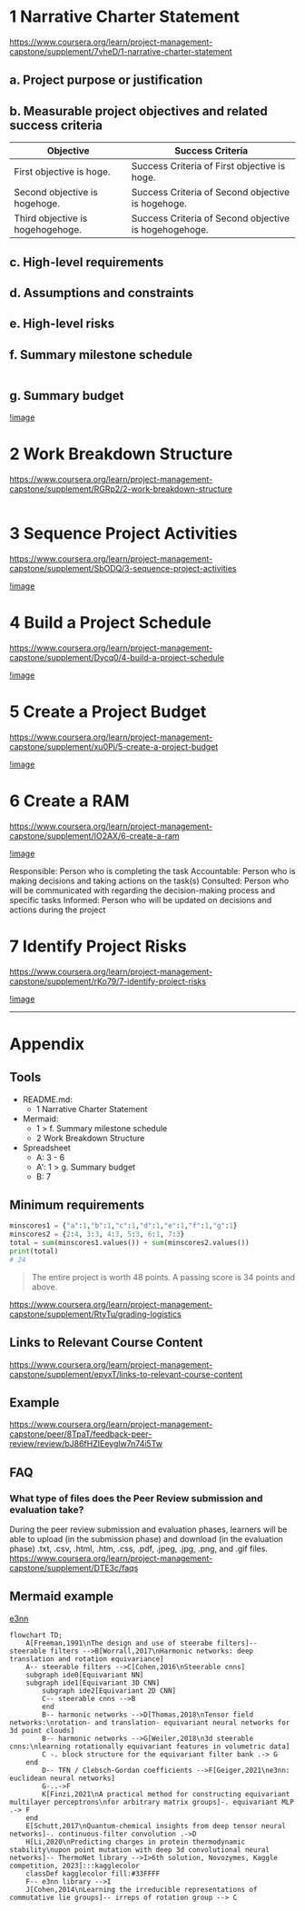 # 1 Narrative Charter Statement
https://www.coursera.org/learn/project-management-capstone/supplement/7vheD/1-narrative-charter-statement
## a. Project purpose or justification
## b. Measurable project objectives and related success criteria

| Objective | Success Criteria |
| ---- | ---- |
| First objective is hoge. | Success Criteria of First objective is hoge. |
| Second objective is hogehoge. | Success Criteria of Second objective is hogehoge. |
| Third objective is hogehogehoge. | Success Criteria of Second objective is hogehogehoge. |

## c. High-level requirements
## d. Assumptions and constraints
## e. High-level risks
## f. Summary milestone schedule
```mermaid
```
## g. Summary budget
[!image](spreadsheetA')

# 2 Work Breakdown Structure
https://www.coursera.org/learn/project-management-capstone/supplement/RGRp2/2-work-breakdown-structure

```mermaid
```

# 3 Sequence Project Activities
https://www.coursera.org/learn/project-management-capstone/supplement/SbODQ/3-sequence-project-activities

[!image](spreadsheetA-1)

# 4 Build a Project Schedule
https://www.coursera.org/learn/project-management-capstone/supplement/Dycq0/4-build-a-project-schedule

[!image](spreadsheetA-2)

# 5 Create a Project Budget
https://www.coursera.org/learn/project-management-capstone/supplement/xu0Pj/5-create-a-project-budget

[!image](spreadsheetA-3)

# 6 Create a RAM
https://www.coursera.org/learn/project-management-capstone/supplement/IO2AX/6-create-a-ram

[!image](spreadsheetA-4)

Responsible: Person who is completing the task
Accountable: Person who is making decisions and taking actions on the task(s)
Consulted: Person who will be communicated with regarding the decision-making process and specific tasks
Informed: Person who will be updated on decisions and actions during the project

# 7 Identify Project Risks
https://www.coursera.org/learn/project-management-capstone/supplement/rKo79/7-identify-project-risks

[!image](spreadsheetB)



***
# Appendix
## Tools
- README.md:
    - 1 Narrative Charter Statement
- Mermaid: 
    - 1 > f. Summary milestone schedule
    - 2 Work Breakdown Structure
- Spreadsheet
    - A: 3 - 6
    - A': 1 > g. Summary budget
    - B: 7



## Minimum requirements
```python
minscores1 = {"a":1,"b":1,"c":1,"d":1,"e":1,"f":1,"g":1}
minscores2 = {2:4, 3:3, 4:3, 5:3, 6:1, 7:3}
total = sum(minscores1.values()) + sum(minscores2.values())
print(total)
# 24
```
> The entire project is worth 48 points. A passing score is 34 points and above.

https://www.coursera.org/learn/project-management-capstone/supplement/RtyTu/grading-logistics



## Links to Relevant Course Content
https://www.coursera.org/learn/project-management-capstone/supplement/epvxT/links-to-relevant-course-content



## Example
https://www.coursera.org/learn/project-management-capstone/peer/8TpaT/feedback-peer-review/review/bJ86fHZIEeyglw7n74i5Tw



## FAQ
### What type of files does the Peer Review submission and evaluation take?
During the peer review submission and evaluation phases, learners  will be able to upload (in the submission phase) and download  (in the evaluation phase)  .txt, .csv, .html, .htm, .css, .pdf, .jpeg,  .jpg, .png, and .gif files.
https://www.coursera.org/learn/project-management-capstone/supplement/DTE3c/faqs


## Mermaid example
[e3nn](https://www.connectedpapers.com/main/c7215ab4589ce3590910c597e86b1aba8e460d49/e3nn%3A-Euclidean-Neural-Networks/graph)
```mermaid
flowchart TD;
    A[Freeman,1991\nThe design and use of steerabe filters]-- steerable filters -->B[Worrall,2017\nHarmonic networks: deep translation and rotation equivariance]
    A-- steerable filters -->C[Cohen,2016\nSteerable cnns]
    subgraph ide0[Equivariant NN]
    subgraph ide1[Equivariant 3D CNN]
        subgraph ide2[Equivariant 2D CNN]
        C-- steerable cnns -->B
        end
        B-- harmonic networks -->D[Thomas,2018\nTensor field networks:\nrotation- and translation- equivariant neural networks for 3d point clouds]
        B-- harmonic networks -->G[Weiler,2018\n3d steerable cnns:\nlearning rotationally equivariant features in volumetric data]
        C -. block structure for the equivariant filter bank .-> G
    end
        D-- TFN / Clebsch-Gordan coefficients -->F[Geiger,2021\ne3nn: euclidean neural networks]
        G-..->F
        K[Finzi,2021\nA practical method for constructing equivariant multilayer perceptrons\nfor arbitrary matrix groups]-. equivariant MLP .-> F
    end
    E[Schutt,2017\nQuantum-chemical insights from deep tensor neural networks]-. continuous-filter convolution .->D
    H[Li,2020\nPredicting charges in protein thermodynamic stability\nupon point mutation with deep 3d convolutional neural networks]-- ThermoNet library -->I>6th solution, Novozymes, Kaggle competition, 2023]:::kagglecolor
    classDef kagglecolor fill:#33FFFF
    F-- e3nn library -->I
    J[Cohen,2014\nLearning the irreducible representations of commutative lie groups]-- irreps of rotation group --> C
```